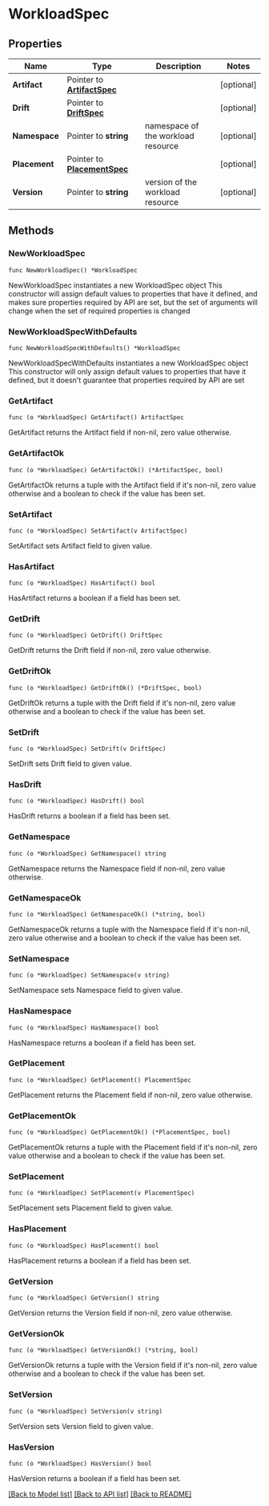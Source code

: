 # WorkloadSpec

## Properties

Name | Type | Description | Notes
------------ | ------------- | ------------- | -------------
**Artifact** | Pointer to [**ArtifactSpec**](ArtifactSpec.md) |  | [optional] 
**Drift** | Pointer to [**DriftSpec**](DriftSpec.md) |  | [optional] 
**Namespace** | Pointer to **string** | namespace of the workload resource | [optional] 
**Placement** | Pointer to [**PlacementSpec**](PlacementSpec.md) |  | [optional] 
**Version** | Pointer to **string** | version of the workload resource | [optional] 

## Methods

### NewWorkloadSpec

`func NewWorkloadSpec() *WorkloadSpec`

NewWorkloadSpec instantiates a new WorkloadSpec object
This constructor will assign default values to properties that have it defined,
and makes sure properties required by API are set, but the set of arguments
will change when the set of required properties is changed

### NewWorkloadSpecWithDefaults

`func NewWorkloadSpecWithDefaults() *WorkloadSpec`

NewWorkloadSpecWithDefaults instantiates a new WorkloadSpec object
This constructor will only assign default values to properties that have it defined,
but it doesn't guarantee that properties required by API are set

### GetArtifact

`func (o *WorkloadSpec) GetArtifact() ArtifactSpec`

GetArtifact returns the Artifact field if non-nil, zero value otherwise.

### GetArtifactOk

`func (o *WorkloadSpec) GetArtifactOk() (*ArtifactSpec, bool)`

GetArtifactOk returns a tuple with the Artifact field if it's non-nil, zero value otherwise
and a boolean to check if the value has been set.

### SetArtifact

`func (o *WorkloadSpec) SetArtifact(v ArtifactSpec)`

SetArtifact sets Artifact field to given value.

### HasArtifact

`func (o *WorkloadSpec) HasArtifact() bool`

HasArtifact returns a boolean if a field has been set.

### GetDrift

`func (o *WorkloadSpec) GetDrift() DriftSpec`

GetDrift returns the Drift field if non-nil, zero value otherwise.

### GetDriftOk

`func (o *WorkloadSpec) GetDriftOk() (*DriftSpec, bool)`

GetDriftOk returns a tuple with the Drift field if it's non-nil, zero value otherwise
and a boolean to check if the value has been set.

### SetDrift

`func (o *WorkloadSpec) SetDrift(v DriftSpec)`

SetDrift sets Drift field to given value.

### HasDrift

`func (o *WorkloadSpec) HasDrift() bool`

HasDrift returns a boolean if a field has been set.

### GetNamespace

`func (o *WorkloadSpec) GetNamespace() string`

GetNamespace returns the Namespace field if non-nil, zero value otherwise.

### GetNamespaceOk

`func (o *WorkloadSpec) GetNamespaceOk() (*string, bool)`

GetNamespaceOk returns a tuple with the Namespace field if it's non-nil, zero value otherwise
and a boolean to check if the value has been set.

### SetNamespace

`func (o *WorkloadSpec) SetNamespace(v string)`

SetNamespace sets Namespace field to given value.

### HasNamespace

`func (o *WorkloadSpec) HasNamespace() bool`

HasNamespace returns a boolean if a field has been set.

### GetPlacement

`func (o *WorkloadSpec) GetPlacement() PlacementSpec`

GetPlacement returns the Placement field if non-nil, zero value otherwise.

### GetPlacementOk

`func (o *WorkloadSpec) GetPlacementOk() (*PlacementSpec, bool)`

GetPlacementOk returns a tuple with the Placement field if it's non-nil, zero value otherwise
and a boolean to check if the value has been set.

### SetPlacement

`func (o *WorkloadSpec) SetPlacement(v PlacementSpec)`

SetPlacement sets Placement field to given value.

### HasPlacement

`func (o *WorkloadSpec) HasPlacement() bool`

HasPlacement returns a boolean if a field has been set.

### GetVersion

`func (o *WorkloadSpec) GetVersion() string`

GetVersion returns the Version field if non-nil, zero value otherwise.

### GetVersionOk

`func (o *WorkloadSpec) GetVersionOk() (*string, bool)`

GetVersionOk returns a tuple with the Version field if it's non-nil, zero value otherwise
and a boolean to check if the value has been set.

### SetVersion

`func (o *WorkloadSpec) SetVersion(v string)`

SetVersion sets Version field to given value.

### HasVersion

`func (o *WorkloadSpec) HasVersion() bool`

HasVersion returns a boolean if a field has been set.


[[Back to Model list]](../README.md#documentation-for-models) [[Back to API list]](../README.md#documentation-for-api-endpoints) [[Back to README]](../README.md)


